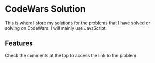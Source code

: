 
# CodeWars Solution

This is where I store my solutions for the problems that I have solved or solving on CodeWars. I will mainly use JavaScript.



## Features
Check the comments at the top to access the link to the problem
